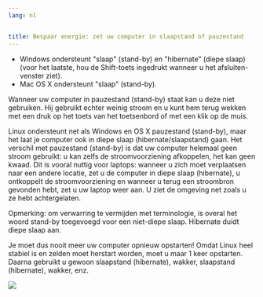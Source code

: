 ```yaml
---
lang: nl


title: Bespaar energie: zet uw computer in slaapstand of pauzestand
---
```


<ul>
<li>Windows ondersteunt "slaap" (stand-by) en "hibernate" (diepe slaap) (voor het laatste, hou de Shift-toets ingedrukt wanneer u het afsluiten-venster ziet).</li>
<li>Mac OS X ondersteunt "slaap" (stand-by).</li>
</ul>

Wanneer uw computer in pauzestand (stand-by) staat kan u deze niet gebruiken. Hij gebruikt echter weinig stroom en u kunt hem terug wekken met een druk op het toets van het toetsenbord of met een klik op de muis.

Linux ondersteunt net als Windows en OS X pauzestand (stand-by), maar het laat je computer ook in diepe slaap (hibernate/slaapstand) gaan. 
Het verschil met pauzestand (stand-by) is dat uw computer helemaal geen stroom gebruikt: u kan zelfs de stroomvoorziening afkoppelen, het kan geen kwaad. Dit is vooral nuttig voor laptops: wanneer u zich moet verplaatsen naar een andere locatie, zet u de computer in diepe slaap (hibernate), u ontkoppelt de stroomvoorziening en wanneer u terug een stroombron gevonden hebt, zet u uw laptop weer aan. U ziet de omgeving net zoals u ze hebt achtergelaten.

Opmerking: om verwarring te vermijden met terminologie, is overal het woord stand-by toegevoegd voor een niet-diepe slaap. Hibernate duidt diepe slaap aan.

Je moet dus nooit meer uw computer opnieuw opstarten! Omdat Linux heel stabiel is en zelden moet herstart worden, moet u maar 1 keer opstarten. Daarna gebruikt u gewoon slaapstand (hibernate), wakker, slaapstand (hibernate), wakker, enz.

<img src="Images/suspend_hibernate_thumb.png" />




